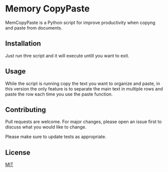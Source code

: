 # Memory CopyPaste

MemCopyPaste is a Python script for improve productivity when copyng and paste from documents.

## Installation

Just run thre script and it will execute untill you want to exit.


## Usage

While the script is running copy the text you want to organize and paste, in this version the only feature is to separate the main text in multiple rows and paste the row each time you use the paste function.

## Contributing

Pull requests are welcome. For major changes, please open an issue first
to discuss what you would like to change.

Please make sure to update tests as appropriate.

## License

[MIT](https://choosealicense.com/licenses/mit/)
